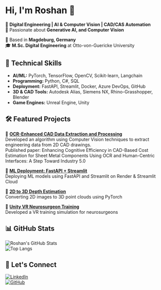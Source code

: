 # Hi, I'm Roshan 👋  
🚀 **Digital Engineering | AI & Computer Vision | CAD/CAS Automation**  
🎯 Passionate about **Generative AI, and Computer Vision**  

📍 Based in **Magdeburg, Germany**  
🎓 **M.Sc. Digital Engineering** at Otto-von-Guericke University  

## 🔧 **Technical Skills**
- **AI/ML:** PyTorch, TensorFlow, OpenCV, Scikit-learn, Langchain 
- **Programming:** Python, C#, SQL  
- **Deployment:** FastAPI, Streamlit, Docker, Azure DevOps, GitHub  
- **3D & CAD Tools:** Autodesk Alias, Siemens NX, Rhino-Grasshopper, Blender  
- **Game Engines:** Unreal Engine, Unity  

## 🛠 **Featured Projects**
📌 **[OCR-Enhanced CAD Data Extraction and Processing](https://github.com/Roshan-RB/ATA-David)**  <br>Developed an algorithm using Computer Vision techniques to extract engineering data from 2D CAD drawings.  <br>Published paper: Enhancing Cognitive Efficiency in CAD-Based Cost Estimation for Sheet Metal Components Using OCR and Human-Centric Interfaces: A Step Toward Industry 5.0

📌 **[ML Deployment: FastAPI + Streamlit](https://github.com/Roshan-RB/TOY-DT-Project)**  
Deploying ML models using FastAPI and Streamlit on Render & Streamlit Cloud  

📌 **[2D to 3D Depth Estimation](https://github.com/Roshan-RB/Generate-3D-Mesh-from-2D-Image-using-Depth_Estimation)**  
Converting 2D images to 3D point clouds using PyTorch  

📌 **[Unity VR Neurosurgeon Training](https://github.com/Roshan-RB/Project_X3)**  
Developed a VR training simulation for neurosurgeons  

## 📊 **GitHub Stats**
![Roshan's GitHub Stats](https://github-readme-stats.vercel.app/api?username=Roshan-RB&show_icons=true&theme=radical)  
![Top Langs](https://github-readme-stats.vercel.app/api/top-langs/?username=Roshan-RB&layout=compact&theme=radical)  

## 🔗 **Let's Connect**
[![LinkedIn](https://img.shields.io/badge/LinkedIn-Connect-blue?style=flat&logo=linkedin)](https://linkedin.com/in/roshanbhaskar)  
[![GitHub](https://img.shields.io/badge/GitHub-Profile-lightgrey?style=flat&logo=github)](https://github.com/Roshan-RB)  


